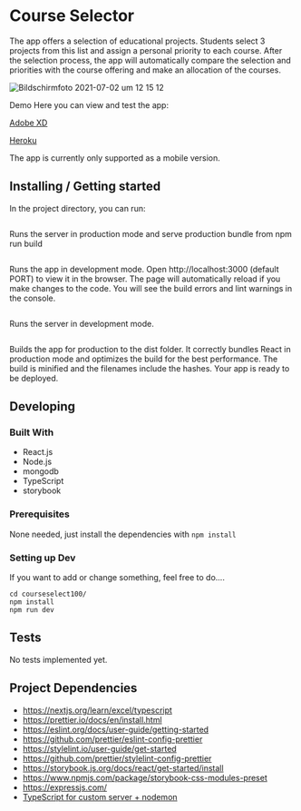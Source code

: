 # Course Selector

The app offers a selection of educational projects. Students select 3 projects from this list and assign a personal priority to each course. After the selection process, the app will automatically compare the selection and priorities with the course offering and make an allocation of the courses.

![Bildschirmfoto 2021-07-02 um 12 15 12](https://user-images.githubusercontent.com/81586917/124262008-c894af80-db31-11eb-9c99-d20f9a729863.png)

Demo
Here you can view and test the app:

[Adobe XD](https://xd.adobe.com/view/f693011c-fb0e-4834-82f2-bc90ec3abd81-a3c0/)

[Heroku](https://courseselect100.herokuapp.com/)

The app is currently only supported as a mobile version.


## Installing / Getting started

In the project directory, you can run:

```npm start
```

Runs the server in production mode and serve production bundle from npm run build

```npm run dev:client
```

Runs the app in development mode. Open http://localhost:3000 (default PORT) to view it in the browser. The page will automatically reload if you make changes to the code. You will see the build errors and lint warnings in the console.

```npm run dev:server
````

Runs the server in development mode.

```npm run build
```

Builds the app for production to the dist folder. It correctly bundles React in production mode and optimizes the build for the best performance. The build is minified and the filenames include the hashes. Your app is ready to be deployed.



## Developing

### Built With

* React.js
* Node.js
* mongodb
* TypeScript
* storybook

### Prerequisites

None needed, just install the dependencies with ```npm install```

### Setting up Dev

If you want to add or change something, feel free to do....

```git clone git@github.com:daebert/courseselect100.git
cd courseselect100/
npm install
npm run dev
```

## Tests

No tests implemented yet.

## Project Dependencies

* https://nextjs.org/learn/excel/typescript
* https://prettier.io/docs/en/install.html
* https://eslint.org/docs/user-guide/getting-started
* https://github.com/prettier/eslint-config-prettier
* https://stylelint.io/user-guide/get-started
* https://github.com/prettier/stylelint-config-prettier
* https://storybook.js.org/docs/react/get-started/install
* https://www.npmjs.com/package/storybook-css-modules-preset
* https://expressjs.com/
* [TypeScript for custom server + nodemon](https://github.com/vercel/next.js/tree/canary/examples/custom-server-typescript)
